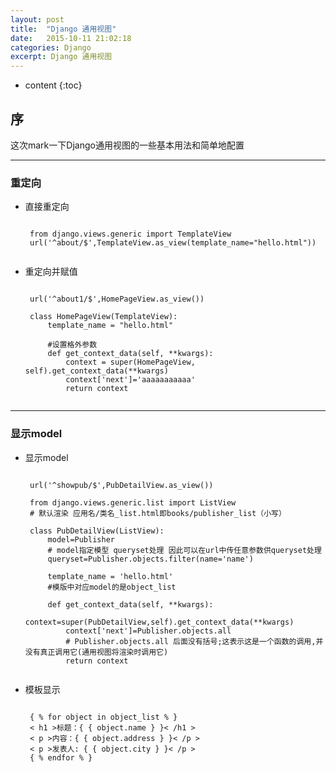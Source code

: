 ```yaml
---
layout: post
title:  "Django 通用视图"
date:   2015-10-11 21:02:18
categories: Django
excerpt: Django 通用视图
---
```


* content
{:toc}


## 序

这次mark一下Django通用视图的一些基本用法和简单地配置

---

### 重定向

 * 直接重定向

    <pre><code>
    from django.views.generic import TemplateView
    url('^about/$',TemplateView.as_view(template_name="hello.html"))
    </code></pre>

 * 重定向并赋值

    <pre><code>
    url('^about1/$',HomePageView.as_view())

    class HomePageView(TemplateView):
        template_name = "hello.html"

        #设置格外参数
        def get_context_data(self, **kwargs):
            context = super(HomePageView, self).get_context_data(**kwargs)
            context['next']='aaaaaaaaaaa'
            return context
    </code></pre>

---

### 显示model

 * 显示model

    <pre><code>
    url('^showpub/$',PubDetailView.as_view())

    from django.views.generic.list import ListView
    # 默认渲染 应用名/类名_list.html即books/publisher_list（小写）

    class PubDetailView(ListView):
        model=Publisher
        # model指定模型 queryset处理 因此可以在url中传任意参数供queryset处理
        queryset=Publisher.objects.filter(name='name')

        template_name = 'hello.html'
        #模版中对应model的是object_list

        def get_context_data(self, **kwargs):
            context=super(PubDetailView,self).get_context_data(**kwargs)
            context['next']=Publisher.objects.all
            # Publisher.objects.all 后面没有括号;这表示这是一个函数的调用,并没有真正调用它(通用视图将渲染时调用它)
            return context
    </code></pre>

 * 模板显示

    <pre><code>
    { % for object in object_list % }
    < h1 >标题：{ { object.name } }< /h1 >
    < p >内容：{ { object.address } }< /p >
    < p >发表人: { { object.city } }< /p >
    { % endfor % }
    </code></pre>

